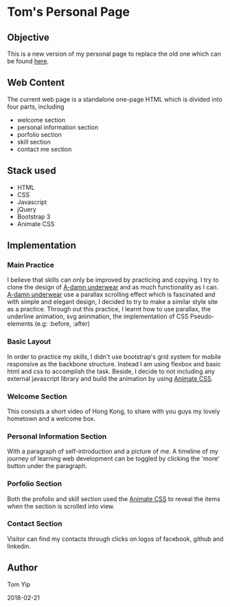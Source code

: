 # Tom's Personal Page

## Objective
This is a new version of my personal page to replace the old one which can be found [here](https://tomyip0010.github.io/old_personal_page/). 

## Web Content
The current web page is a standalone one-page HTML which is divided into four parts, including 

* welcome section
* personal information section
* porfolio section
* skill section
* contact me section

## Stack used
 
 * HTML
 * CSS
 * Javascript
 * jQuery
 * Bootstrap 3
 * Animate CSS

## Implementation

### Main Practice
I believe that skills can only be improved by practicing and copying. I try to clone the design of [A-damn underwear](https://www.adamunderwear.com/) and as much functionality as I can. [A-damn underwear](https://www.adamunderwear.com/) use a parallax scrolling effect which is fascinated and with simple and elegant design, I decided to try to make a similar style site as a practice. Through out this practice, I learnt how to use parallax, the underline animation, svg aninmation, the implementation of CSS Pseudo-elements (e.g: :before, :after)
 
### Basic Layout

In order to practice my skills, I didn't use bootstrap's grid system for mobile responsive as the backbone structure. Instead I am using flexbox and basic html and css to accomplish the task. Beside, I decide to not including any external javascript library and build the animation by using [Animate CSS](https://daneden.github.io/animate.css/). 

### Welcome Section

This consists a short video of Hong Kong, to share with you guys my lovely hometown and a welcome box.

### Personal Information Section

With a paragraph of self-introduction and a picture of me. A timeline of my journey of learning web development can be toggled by clicking the 'more' button under the paragraph.

### Porfolio Section

Both the profolio and skill section used the [Animate CSS](https://daneden.github.io/animate.css/) to reveal the items when the section is scrolled into view. 

### Contact Section

Visitor can find my contacts through clicks on logos of facebook, github and linkedin. 

## Author
 
Tom Yip

2018-02-21
